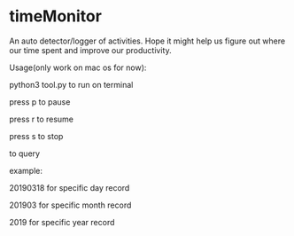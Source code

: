# timeMonitor
An auto detector/logger of activities. Hope it might help us figure out where our time spent and improve our productivity.

Usage(only work on mac os for now):

python3 tool.py to run on terminal

press p to pause

press r to resume

press s to stop


to query

example:

20190318 for specific day record

201903 for specific month record

2019 for specific year record
